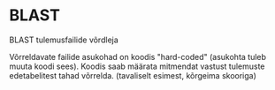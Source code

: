 # BLAST
BLAST tulemusfailide võrdleja

Võrreldavate failide asukohad on koodis "hard-coded" (asukohta tuleb muuta koodi sees).
Koodis saab määrata mitmendat vastust tulemuste edetabelitest tahad võrrelda. (tavaliselt esimest, kõrgeima skooriga)
